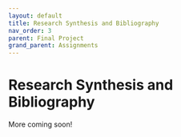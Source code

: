 ```yaml
---
layout: default
title: Research Synthesis and Bibliography
nav_order: 3
parent: Final Project
grand_parent: Assignments
---
```

# Research Synthesis and Bibliography
More coming soon!
